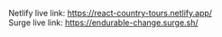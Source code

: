 Netlify live link: https://react-country-tours.netlify.app/
<br>
Surge live link: https://endurable-change.surge.sh/ 
